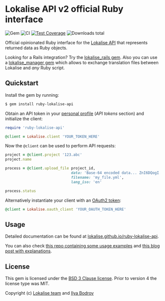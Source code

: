 # Lokalise API v2 official Ruby interface

![Gem](https://img.shields.io/gem/v/ruby-lokalise-api)
![CI](https://github.com/lokalise/ruby-lokalise-api/actions/workflows/ci.yml/badge.svg)
[![Test Coverage](https://codecov.io/gh/lokalise/ruby-lokalise-api/graph/badge.svg)](https://codecov.io/gh/lokalise/ruby-lokalise-api)
![Downloads total](https://img.shields.io/gem/dt/ruby-lokalise-api)

Official opinionated Ruby interface for the [Lokalise API](https://app.lokalise.com/api2docs/curl/) that represents returned data as Ruby objects.

Looking for a Rails integration? Try the [lokalise_rails gem](https://github.com/bodrovis/lokalise_rails). Also you can use a [lokalise_manager gem](https://github.com/bodrovis/lokalise_manager) which allows to exchange translation files between Lokalise and *any* Ruby script.

## Quickstart

Install the gem by running:

```bash
$ gem install ruby-lokalise-api
```

Obtain an API token in your [personal profile](https://lokalise.com/profile#apitokens) (*API tokens* section) and initialize the client:

```ruby
require 'ruby-lokalise-api'

@client = Lokalise.client 'YOUR_TOKEN_HERE'
```

Now the `@client` can be used to perform API requests:

```ruby
project = @client.project '123.abc'
project.name

process = @client.upload_file project_id,
                              data: 'Base-64 encoded data... ZnI6DQogI...',
                              filename: 'my_file.yml',
                              lang_iso: 'en'

process.status
```

Alternatively instantiate your client with an [OAuth2 token](http://docs.lokalise.com/en/articles/5574713-oauth-2):

```ruby
@client = Lokalise.oauth_client 'YOUR_OAUTH_TOKEN_HERE'
```

## Usage

Detailed documentation can be found at [lokalise.github.io/ruby-lokalise-api](https://lokalise.github.io/ruby-lokalise-api/).

You can also check [this repo containing some usage examples](https://github.com/bodrovis-learning/Lokalise-APIv2-Samples) and [this blog post with explanations](https://lokalise.com/blog/lokalise-apiv2-in-practice).

## License

This gem is licensed under the [BSD 3 Clause license](https://github.com/lokalise/ruby-lokalise-api/blob/master/LICENSE). Prior to version 4 the license type was MIT.

Copyright (c) [Lokalise team](http://lokalise.co) and [Ilya Bodrov](http://bodrovis.tech)
